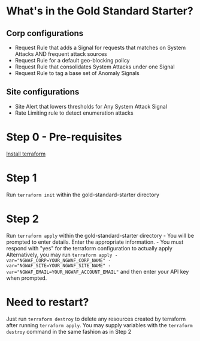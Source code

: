 # What's in the Gold Standard Starter?

## Corp configurations
* Request Rule that adds a Signal for requests that matches on System Attacks AND frequent attack sources
* Request Rule for a default geo-blocking policy
* Request Rule that consolidates System Attacks under one Signal
* Request Rule to tag a base set of Anomaly Signals

## Site configurations
* Site Alert that lowers thresholds for Any System Attack Signal
* Rate Limiting rule to detect enumeration attacks


# Step 0 - Pre-requisites
[Install terraform](https://developer.hashicorp.com/terraform/downloads)

# Step 1
Run `terraform init` within the gold-standard-starter directory

# Step 2
Run `terraform apply` within the gold-standard-starter directory
    - You will be prompted to enter details. Enter the appropriate information.
    - You must respond with "yes" for the terraform configuration to actually apply
Alternatively, you may run `terraform apply -var="NGWAF_CORP=YOUR_NGWAF_CORP_NAME" -var="NGWAF_SITE=YOUR_NGWAF_SITE_NAME" -var="NGWAF_EMAIL=YOUR_NGWAF_ACCOUNT_EMAIL"` and then enter your API key when prompted.

# Need to restart?
Just run `terraform destroy` to delete any resources created by terraform after running `terraform apply`. You may supply variables with the `terraform destroy` command in the same fashion as in Step 2
